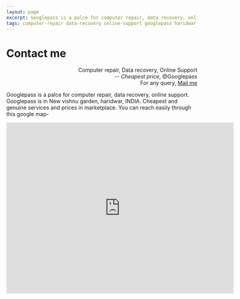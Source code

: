 ```yaml
---
layout: page
excerpt: Googlepass is a palce for computer repair, data recovery, online support. Googlepass is in New vishnu garden, haridwar, INDIA. Cheapest and genuine services and prices in marketplace.
tags: computer-repair data-recovery online-support googlepass haridwar
---
```


# Contact me

<p class="message" align="right">
  Computer repair, Data recovery, Online Support<br>
  -- <i>Cheapest price</i>, @Googlepass<br>
  For any query, <a href="mailto:{{site.author.email}}">Mail me</a>
</p>

Googlepass is a palce for computer repair, data recovery, online support. Googlepass is in New vishnu garden, haridwar, INDIA. Cheapest and genuine services and prices in marketplace. You can reach easily through this google map-

<iframe src="https://www.google.com/maps/embed?pb=!1m18!1m12!1m3!1d3458.1064352321505!2d78.12959931511215!3d29.918837881928244!2m3!1f0!2f0!3f0!3m2!1i1024!2i768!4f13.1!3m3!1m2!1s0x39094640f0ac7da3%3A0x9504c39849b6199!2sGooglepass!5e0!3m2!1sen!2sin!4v1579608912977!5m2!1sen!2sin" width="600" height="450" frameborder="0" style="border:0;" allowfullscreen=""></iframe>
